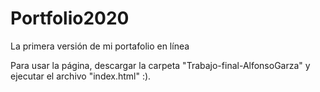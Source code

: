 # Portfolio2020
La primera versión de mi portafolio en línea

Para usar la página, descargar la carpeta "Trabajo-final-AlfonsoGarza" y ejecutar el archivo "index.html" :).

